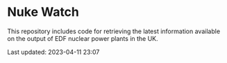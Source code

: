 # Nuke Watch

This repository includes code for retrieving the latest information available on the output of EDF nuclear power plants in the UK.

Last updated: 2023-04-11 23:07